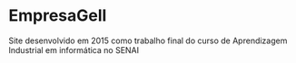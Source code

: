 # EmpresaGell
Site desenvolvido em 2015 como trabalho final do curso de Aprendizagem Industrial em informática no SENAI
